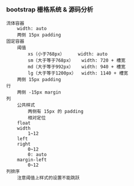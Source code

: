 ### bootstrap 栅格系统 & 源码分析
	流体容器
		width: auto
		两侧 15px padding
	固定容器
		阈值
			xs（小于768px）		width: auto
			sm（大于等于768px）	width: 720 + 槽宽
			md（大于等于992px）	width: 940 + 槽宽
			lg（大于等于1200px）	width: 1140 + 槽宽
		两侧 15px padding
	行
		两侧 -15px margin
	列
		公共样式
			两侧有 15px 的 padding
			相对定位
		float
		width
			1~12
		left
		right
			0~12
			0: auto
		margin-left
			0~12
	列排序
		注意阈值上样式的设置不能跳跃